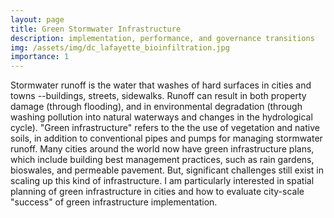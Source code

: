 ```yaml
---
layout: page
title: Green Stormwater Infrastructure
description: implementation, performance, and governance transitions
img: /assets/img/dc_lafayette_bioinfiltration.jpg
importance: 1
---
```


Stormwater runoff is the water that washes of hard surfaces in cities and towns --buildings, streets, sidewalks. Runoff can result in both property damage (through flooding), and in environmental degradation (through washing pollution into natural waterways and changes in the hydrological cycle). "Green infrastructure" refers to the the use of vegetation and native soils, in addition to conventional pipes and pumps for managing stormwater runoff. Many cities around the world now have green infrastructure plans, which include building best management practices, such as rain gardens, bioswales, and permeable pavement. But, significant challenges still exist in scaling up this kind of infrastructure. I am particularly interested in spatial planning of green infrastructure in cities and how to evaluate city-scale "success" of green infrastructure implementation.
